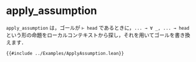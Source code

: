# apply_assumption

`apply_assumption` は，ゴールが `⊢ head` であるときに，`... → ∀ _, ... → head` という形の命題をローカルコンテキストから探し，それを用いてゴールを書き換えます．

```lean
{{#include ../Examples/ApplyAssumption.lean}}
```

